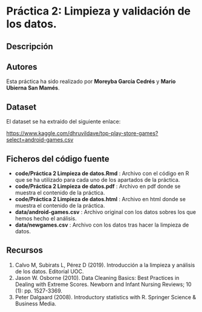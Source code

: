 # Práctica 2: Limpieza y validación de los datos.

## Descripción


## Autores

Esta práctica ha sido realizado por **Moreyba García Cedrés** y **Mario Ubierna San Mamés**.

## Dataset

El dataset se ha extraido del siguiente enlace:

https://www.kaggle.com/dhruvildave/top-play-store-games?select=android-games.csv

## Ficheros del código fuente

- **code/Práctica 2 Limpieza de datos.Rmd** : Archivo con el código en R que se ha utilizado para cada uno de los apartados de la práctica.
- **code/Práctica 2 Limpieza de datos.pdf** : Archivo en pdf donde se muestra el contenido de la práctica.
- **code/Práctica 2 Limpieza de datos.html** : Archivo en html donde se muestra el contenido de la práctica.
- **data/android-games.csv** : Archivo original con los datos sobres los que hemos hecho el análisis.
- **data/newgames.csv** : Archivo con los datos tras hacer la limpieza de datos.

## Recursos
1. Calvo M, Subirats L, Pérez D (2019). Introducción a la limpieza y análisis de los datos. Editorial UOC.
2. Jason W. Osborne (2010). Data Cleaning Basics: Best Practices in Dealing with Extreme Scores. Newborn and Infant Nursing Reviews; 10 (1): pp. 1527-3369.
3. Peter Dalgaard (2008). Introductory statistics with R. Springer Science & Business Media.
